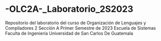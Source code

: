 # -OLC2A-_Laboratorio_2S2023
Repositorio del laboratorio del curso de Organización de Lenguajes y Compiladores 2 Sección A Primer Semestre de 2023 Escuela de Sistemas Faculta de Ingeniería Universidad de San Carlos De Guatemala
